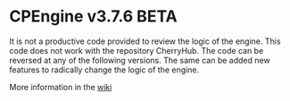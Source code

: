 # CPEngine v3.7.6 BETA
It is not a productive code provided to review the logic of the engine. This code does not work with the repository CherryHub.
The code can be reversed at any of the following versions. The same can be added new features to radically change the logic of the engine.

More information in the [wiki](https://github.com/CodeBurgerINT/CherryPie-Engine/wiki)
